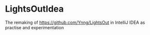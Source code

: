 # LightsOutIdea
The remaking of https://github.com/Ynng/LightsOut in IntelliJ IDEA as practise and experimentation
